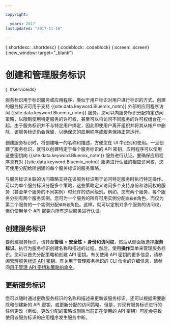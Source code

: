 ```yaml
---

copyright:

  years: 2017
lastupdated: "2017-11-16"

---
```


{:shortdesc: .shortdesc}
{:codeblock: .codeblock}
{:screen: .screen}
{:new_window: target="_blank"}

# 创建和管理服务标识
{: #serviceids}

服务标识用于标识服务或应用程序，类似于用户标识对用户进行标识的方式。创建的服务标识可用于支持 {{site.data.keyword.Bluemix_notm}} 外部的应用程序访问 {{site.data.keyword.Bluemix_notm}} 服务。您可以向服务标识分配特定访问策略，以限制使用特定服务的许可权，甚至可以将访问不同服务的许可权组合在一起。由于服务标识并不与特定用户绑定，因此即使用户离开组织并将其从帐户中删除，该服务标识仍会保留，以确保您的应用程序或服务保持正常运行。

创建服务标识时，将创建唯一的名称和描述，方便您在 UI 中识别和使用。一旦创建了服务标识，就可以创建特定于每个服务标识的 API 密钥，应用程序可以使用这些密钥向 {{site.data.keyword.Bluemix_notm}} 服务进行认证。要确保应用程序具有对 {{site.data.keyword.Bluemix_notm}} 服务进行认证的相应访问权，您可使用分配给所创建的每个服务标识的服务策略。 

与服务标识关联的访问策略支持在该服务标识用于访问特定服务时执行特定操作。可以为单个服务标识分配多个策略，这些策略定义访问多个支持身份和访问权的服务（甚至单个服务的不同实例）时允许的访问级别。例如，您有两个服务，每个服务分别有两个服务实例。您可为一个服务的所有可用实例分配`查看者`角色，而仅为第二个服务的一个实例分配`编辑者`角色。这样，就可以定制对多个服务的访问权，但仍使用单个 API 密钥向所有这些服务进行认证。


## 创建服务标识

要创建服务标识，请转至**管理** &gt; **安全性** &gt; **身份和访问权**，然后从侧面板选择**服务标识**。执行为服务标识创建名称和描述的过程。然后，使用**操作**菜单来管理服务标识。您可以首先分配策略和创建 API 密钥。有关使用 API 密钥的更多信息，请参阅[管理服务标识 API 密钥](/docs/iam/serviceid_keys.html#serviceidapikeys)。有关用于管理服务标识的 CLI 命令的详细信息，请参阅[用于管理 API 密钥和策略的命令](/docs/cli/reference/bluemix_cli/bx_cli.html#bx_commands_iam)。 

## 更新服务标识

您可以随时通过更改服务标识的名称和描述来更新该服务标识。还可以根据需要删除和创建新的 API 密钥，或更新分配的访问策略。但是，对现有服务标识进行的任何更改（例如，更改分配的策略或删除当前正在使用的 API 密钥）可能会导致使用该服务标识的应用程序发生服务中断。


